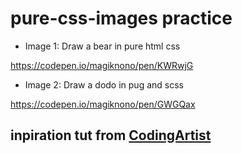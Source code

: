 # pure-css-images practice

* Image 1: Draw a bear in pure html css

https://codepen.io/magiknono/pen/KWRwjG

* Image 2: Draw a dodo in pug and scss

https://codepen.io/magiknono/pen/GWGQax

## inpiration tut from [CodingArtist](https://medium.com/coding-artist)
